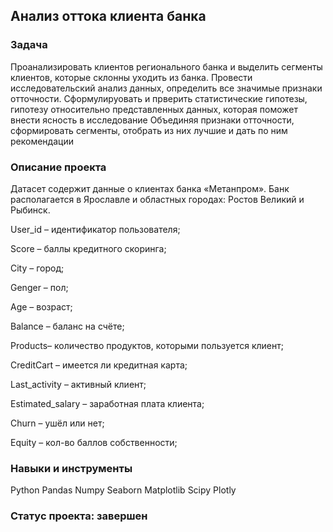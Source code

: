 ## Анализ оттока клиента банка


### Задача  

Проанализировать клиентов регионального банка и выделить сегменты клиентов, которые склонны уходить из банка. Провести исследовательский анализ данных, определить все значимые признаки отточности. Сформулируовать и прверить статистические гипотезы, гипотезу относительно представленных данных, которая поможет внести ясность в исследование Объединяя признаки отточности, сформировать сегменты, отобрать из них лучшие и дать по ним рекомендации 


### Описание проекта

Датасет содержит данные о клиентах банка «Метанпром». Банк располагается в Ярославле и областных городах: Ростов Великий и Рыбинск.

User_id – идентификатор пользователя;

Score – баллы кредитного скоринга;

City – город;

Genger – пол;

Age – возраст;

Balance – баланс на счёте;

Products– количество продуктов, которыми пользуется клиент;

CreditCart – имеется ли кредитная карта;

Last_activity – активный клиент;

Еstimated_salary – заработная плата клиента;

Churn – ушёл или нет;

Equity – кол-во баллов собственности;

### Навыки и инструменты  


Python Pandas Numpy Seaborn Matplotlib Scipy Plotly

### Статус проекта: завершен
